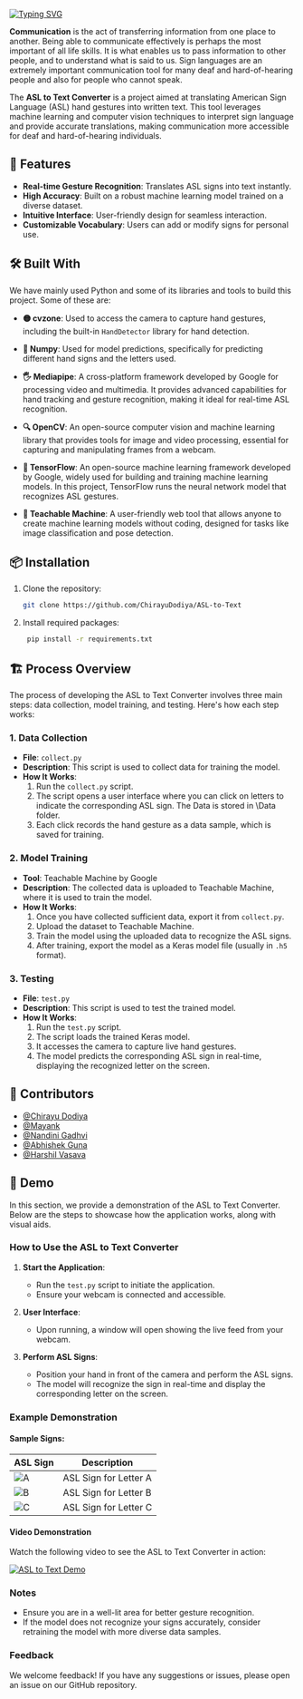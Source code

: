
[![Typing SVG](https://readme-typing-svg.herokuapp.com?font=Fira+Code&weight=600&size=25&duration=2000&pause=1000&center=true&width=435&lines=%F0%9F%A4%9F+ASL+to+Text+)](https://git.io/typing-svg)

**Communication** is the act of transferring information from one place to another. Being able to communicate effectively is perhaps the most important of all life skills. It is what enables us to pass information to other people, and to understand what is said to us.
Sign languages are an extremely important communication tool for many deaf and hard-of-hearing people and also for people who cannot speak.

The **ASL to Text Converter** is a project aimed at translating American Sign Language (ASL) hand gestures into written text. This tool leverages machine learning and computer vision techniques to interpret sign language and provide accurate translations, making communication more accessible for deaf and hard-of-hearing individuals.

## 🚀 Features

- **Real-time Gesture Recognition**: Translates ASL signs into text instantly.
- **High Accuracy**: Built on a robust machine learning model trained on a diverse dataset.
- **Intuitive Interface**: User-friendly design for seamless interaction.
- **Customizable Vocabulary**: Users can add or modify signs for personal use.

## 🛠 Built With

We have mainly used Python and some of its libraries and tools to build this project. Some of these are:

- **🟡 cvzone**: Used to access the camera to capture hand gestures, including the built-in `HandDetector` library for hand detection.
  
- **🔢 Numpy**: Used for model predictions, specifically for predicting different hand signs and the letters used.

- **🖐 Mediapipe**: A cross-platform framework developed by Google for processing video and multimedia. It provides advanced capabilities for hand tracking and gesture recognition, making it ideal for real-time ASL recognition.

- **🔍 OpenCV**: An open-source computer vision and machine learning library that provides tools for image and video processing, essential for capturing and manipulating frames from a webcam.

- **🧠 TensorFlow**: An open-source machine learning framework developed by Google, widely used for building and training machine learning models. In this project, TensorFlow runs the neural network model that recognizes ASL gestures.

- **🤖 Teachable Machine**: A user-friendly web tool that allows anyone to create machine learning models without coding, designed for tasks like image classification and pose detection.

## 📦 Installation

1. Clone the repository:
   ```bash
   git clone https://github.com/ChirayuDodiya/ASL-to-Text

2. Install required packages:
   ```bash
    pip install -r requirements.txt

## 🏗 Process Overview

The process of developing the ASL to Text Converter involves three main steps: data collection, model training, and testing. Here's how each step works:

### 1. Data Collection

- **File**: `collect.py`
- **Description**: This script is used to collect data for training the model. 
- **How It Works**:
  1. Run the `collect.py` script.
  2. The script opens a user interface where you can click on letters to indicate the corresponding ASL sign. The Data is stored in \Data folder.
  3. Each click records the hand gesture as a data sample, which is saved for training.

### 2. Model Training

- **Tool**: Teachable Machine by Google
- **Description**: The collected data is uploaded to Teachable Machine, where it is used to train the model.
- **How It Works**:
  1. Once you have collected sufficient data, export it from `collect.py`.
  2. Upload the dataset to Teachable Machine.
  3. Train the model using the uploaded data to recognize the ASL signs.
  4. After training, export the model as a Keras model file (usually in `.h5` format).

### 3. Testing

- **File**: `test.py`
- **Description**: This script is used to test the trained model.
- **How It Works**:
  1. Run the `test.py` script.
  2. The script loads the trained Keras model.
  3. It accesses the camera to capture live hand gestures.
  4. The model predicts the corresponding ASL sign in real-time, displaying the recognized letter on the screen.



## 🤝 Contributors

- [@Chirayu Dodiya](https://github.com/ChirayuDodiya)
- [@Mayank](https://github.com/likemacc)
- [@Nandini Gadhvi](https://github.com/NadiniGadhvi)
- [@Abhishek Guna](https://github.com/HINOKAM-ii)
- [@Harshil Vasava](https://github.com/harshilV14)


## 🎥 Demo

In this section, we provide a demonstration of the ASL to Text Converter. Below are the steps to showcase how the application works, along with visual aids.

### How to Use the ASL to Text Converter

1. **Start the Application**:
   - Run the `test.py` script to initiate the application.
   - Ensure your webcam is connected and accessible.

2. **User Interface**:
   - Upon running, a window will open showing the live feed from your webcam.

3. **Perform ASL Signs**:
   - Position your hand in front of the camera and perform the ASL signs.
   - The model will recognize the sign in real-time and display the corresponding letter on the screen.

### Example Demonstration

#### Sample Signs:

| ASL Sign | Description                     |
|----------|---------------------------------|
| ![A](link_to_A_sign_image) | ASL Sign for Letter A             |
| ![B](link_to_B_sign_image) | ASL Sign for Letter B             |
| ![C](link_to_C_sign_image) | ASL Sign for Letter C             |

#### Video Demonstration

Watch the following video to see the ASL to Text Converter in action:

[![ASL to Text Demo](link_to_video_thumbnail)](link_to_full_video)

### Notes

- Ensure you are in a well-lit area for better gesture recognition.
- If the model does not recognize your signs accurately, consider retraining the model with more diverse data samples.

### Feedback

We welcome feedback! If you have any suggestions or issues, please open an issue on our GitHub repository.



